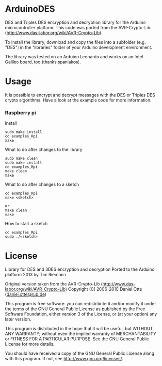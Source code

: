 ArduinoDES
==========

DES and Triples DES encryption and decryption library for the Arduino microcontroller platform.
This code was ported from the AVR-Crypto-Lib (http://www.das-labor.org/wiki/AVR-Crypto-Lib).

To install the library, download and copy the files into a subfolder (e.g. "DES") in the 
"libraries" folder of your Arduino development environment.

The library was tested on an Arduino Leonardo and works on an Intel Galileo board, too (thanks spaniakos).


Usage
=====

It is possible to encrypt and decrypt messages with the DES or Triples DES crypto algorithms.
Have a look at the example code for more information.

### Raspberry  pi
install
```
sudo make install
cd examples_Rpi
make
```

What to do after changes to the library
```
sudo make clean
sudo make install
cd examples_Rpi
make clean
make
```

What to do after changes to a sketch
```
cd examples_Rpi
make <sketch>

or 
make clean
make
```

How to start a sketch
```
cd examples_Rpi
sudo ./<sketch>
```



License
=======

Library for DES and 3DES encryption and decryption
Ported to the Arduino platform 2013 by Tim Riemann

Original version taken from the AVR-Crypto-Lib
(http://www.das-labor.org/wiki/AVR-Crypto-Lib)
Copyright (C) 2006-2010  Daniel Otte (daniel.otte@rub.de)

This program is free software: you can redistribute it and/or modify
it under the terms of the GNU General Public License as published by
the Free Software Foundation, either version 3 of the License, or
(at your option) any later version.

This program is distributed in the hope that it will be useful,
but WITHOUT ANY WARRANTY; without even the implied warranty of
MERCHANTABILITY or FITNESS FOR A PARTICULAR PURPOSE.  See the
GNU General Public License for more details.

You should have received a copy of the GNU General Public License
along with this program.  If not, see <http://www.gnu.org/licenses/>.

